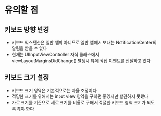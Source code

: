 #  유의할 점

## 키보드 방향 변경
- 키보드 익스텐션은 일반 앱이 아니므로 일반 앱에서 보내는 NotificationCenter의 알림을 받을 수 없다
- 현재는 UIInputViewController 자식 클래스에서 viewLayoutMarginsDidChange() 발생시 뷰에 직접 이벤트를 전달하고 있다

## 키보드 크기 설정
- 키보드 크기 영역은 기본적으로는 자율 조정이다
- 적당한 크기를 위해서는 input view 영역을 구하면 좋겠지만 발견하지 못했다
- 가로 크기를 기준으로 세로 크기를 비율로 구해서 적절한 키보드 영역 크기가 되도록 해야 한다

